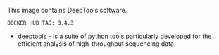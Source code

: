 This image contains DeepTools software.

    DOCKER HUB TAG: 3.4.3
    
 * [deeptools](https://deeptools.readthedocs.io/en/latest/) - is a suite of python tools particularly developed for the efficient analysis of high-throughput sequencing data. 
